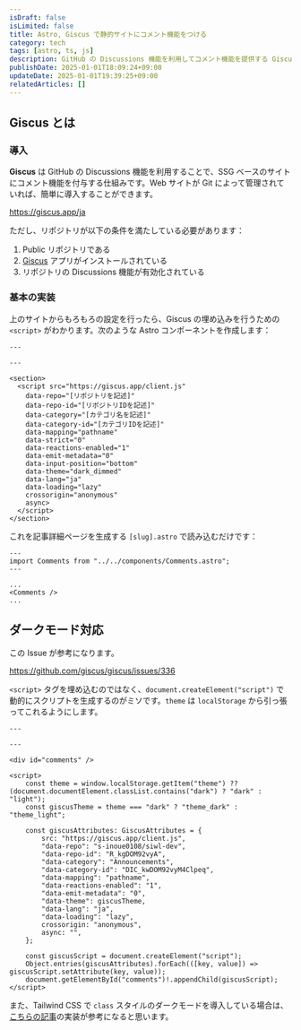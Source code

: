 ```yaml
---
isDraft: false
isLimited: false
title: Astro, Giscus で静的サイトにコメント機能をつける
category: tech
tags: [astro, ts, js]
description: GitHub の Discussions 機能を利用してコメント機能を提供する Giscus を利用して、Astro による静的サイトにコメント機能をつけました。その内容をまとめます。
publishDate: 2025-01-01T18:09:24+09:00
updateDate: 2025-01-01T19:39:25+09:00
relatedArticles: []
---
```


## Giscus とは

### 導入

**Giscus** は GitHub の Discussions 機能を利用することで、SSG ベースのサイトにコメント機能を付与する仕組みです。Web サイトが Git によって管理されていれば、簡単に導入することができます。

https://giscus.app/ja

ただし、リポジトリが以下の条件を満たしている必要があります：

1. Public リポジトリである
2. [Giscus](https://github.com/apps/giscus) アプリがインストールされている
3. リポジトリの Discussions 機能が有効化されている

### 基本の実装

上のサイトからもろもろの設定を行ったら、Giscus の埋め込みを行うための `<script>` がわかります。次のような Astro コンポーネントを作成します：

```astro:src/components/Comments.astro
---

---

<section>
  <script src="https://giscus.app/client.js"
    data-repo="[リポジトリを記述]"
    data-repo-id="[リポジトリIDを記述]"
    data-category="[カテゴリ名を記述]"
    data-category-id="[カテゴリIDを記述]"
    data-mapping="pathname"
    data-strict="0"
    data-reactions-enabled="1"
    data-emit-metadata="0"
    data-input-position="bottom"
    data-theme="dark_dimmed"
    data-lang="ja"
    data-loading="lazy"
    crossorigin="anonymous"
    async>
  </script>
</section>
```

これを記事詳細ページを生成する `[slug].astro` で読み込むだけです：

```astro:src/pages/[slug].astro
---
import Comments from "../../components/Comments.astro";
---

...
<Comments />
...
```

## ダークモード対応

この Issue が参考になります。

https://github.com/giscus/giscus/issues/336

`<script>` タグを埋め込むのではなく、`document.createElement("script")` で動的にスクリプトを生成するのがミソです。`theme` は `localStorage` から引っ張ってこれるようにします。

```astro:src/components/Comments:astro
---

---

<div id="comments" />

<script>
	const theme = window.localStorage.getItem("theme") ?? (document.documentElement.classList.contains("dark") ? "dark" : "light");
	const giscusTheme = theme === "dark" ? "theme_dark" : "theme_light";

	const giscusAttributes: GiscusAttributes = {
		src: "https://giscus.app/client.js",
		"data-repo": "s-inoue0108/siwl-dev",
		"data-repo-id": "R_kgDOM92vyA",
		"data-category": "Announcements",
		"data-category-id": "DIC_kwDOM92vyM4Clpeq",
		"data-mapping": "pathname",
		"data-reactions-enabled": "1",
		"data-emit-metadata": "0",
		"data-theme": giscusTheme,
		"data-lang": "ja",
		"data-loading": "lazy",
		crossorigin: "anonymous",
		async: "",
	};

	const giscusScript = document.createElement("script");
	Object.entries(giscusAttributes).forEach(([key, value]) => giscusScript.setAttribute(key, value));
	document.getElementById("comments")!.appendChild(giscusScript);
</script>
```

また、Tailwind CSS で `class` スタイルのダークモードを導入している場合は、[こちらの記事](https://www.maxpou.fr/blog/giscus-with-astro/)の実装が参考になると思います。